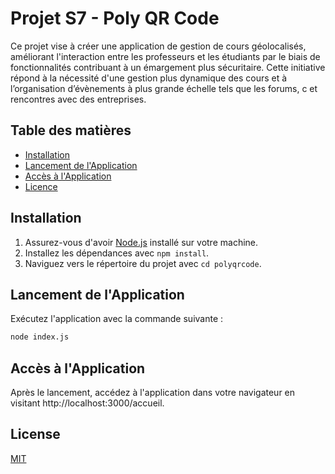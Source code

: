 # Projet S7 - Poly QR Code

Ce projet vise à créer une application de gestion de cours géolocalisés, améliorant l'interaction entre
les professeurs et les étudiants par le biais de fonctionnalités contribuant à un émargement plus sécuritaire.
Cette initiative répond à la nécessité d'une gestion plus dynamique des cours et à l’organisation
d’évènements à plus grande échelle tels que les forums, c et rencontres avec des entreprises.

## Table des matières

- [Installation](#installation)
- [Lancement de l'Application](#lancement-de-lapplication)
- [Accès à l'Application](#accès-à-lapplication)
- [Licence](#licence)

## Installation

1. Assurez-vous d'avoir [Node.js](https://nodejs.org/) installé sur votre machine.
2. Installez les dépendances avec `npm install`.
3. Naviguez vers le répertoire du projet avec `cd polyqrcode`.


## Lancement de l'Application

Exécutez l'application avec la commande suivante :

```bash
node index.js
```

## Accès à l'Application

Après le lancement, accédez à l'application dans votre navigateur en visitant http://localhost:3000/accueil.

## License

[MIT](https://choosealicense.com/licenses/mit/)



